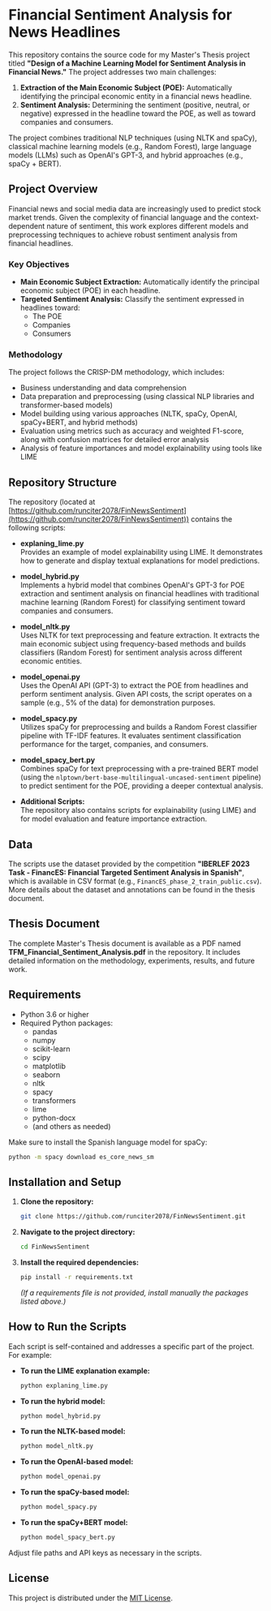 # Financial Sentiment Analysis for News Headlines

This repository contains the source code for my Master's Thesis project titled **"Design of a Machine Learning Model for Sentiment Analysis in Financial News."** The project addresses two main challenges:
1. **Extraction of the Main Economic Subject (POE):** Automatically identifying the principal economic entity in a financial news headline.
2. **Sentiment Analysis:** Determining the sentiment (positive, neutral, or negative) expressed in the headline toward the POE, as well as toward companies and consumers.

The project combines traditional NLP techniques (using NLTK and spaCy), classical machine learning models (e.g., Random Forest), large language models (LLMs) such as OpenAI's GPT-3, and hybrid approaches (e.g., spaCy + BERT).

## Project Overview

Financial news and social media data are increasingly used to predict stock market trends. Given the complexity of financial language and the context-dependent nature of sentiment, this work explores different models and preprocessing techniques to achieve robust sentiment analysis from financial headlines.

### Key Objectives
- **Main Economic Subject Extraction:** Automatically identify the principal economic subject (POE) in each headline.
- **Targeted Sentiment Analysis:** Classify the sentiment expressed in headlines toward:
  - The POE
  - Companies
  - Consumers

### Methodology
The project follows the CRISP-DM methodology, which includes:
- Business understanding and data comprehension
- Data preparation and preprocessing (using classical NLP libraries and transformer-based models)
- Model building using various approaches (NLTK, spaCy, OpenAI, spaCy+BERT, and hybrid methods)
- Evaluation using metrics such as accuracy and weighted F1-score, along with confusion matrices for detailed error analysis
- Analysis of feature importances and model explainability using tools like LIME

## Repository Structure

The repository (located at [https://github.com/runciter2078/FinNewsSentiment](https://github.com/runciter2078/FinNewsSentiment)) contains the following scripts:

- **explaning_lime.py**  
  Provides an example of model explainability using LIME. It demonstrates how to generate and display textual explanations for model predictions.

- **model_hybrid.py**  
  Implements a hybrid model that combines OpenAI's GPT-3 for POE extraction and sentiment analysis on financial headlines with traditional machine learning (Random Forest) for classifying sentiment toward companies and consumers.

- **model_nltk.py**  
  Uses NLTK for text preprocessing and feature extraction. It extracts the main economic subject using frequency-based methods and builds classifiers (Random Forest) for sentiment analysis across different economic entities.

- **model_openai.py**  
  Uses the OpenAI API (GPT-3) to extract the POE from headlines and perform sentiment analysis. Given API costs, the script operates on a sample (e.g., 5% of the data) for demonstration purposes.

- **model_spacy.py**  
  Utilizes spaCy for preprocessing and builds a Random Forest classifier pipeline with TF-IDF features. It evaluates sentiment classification performance for the target, companies, and consumers.

- **model_spacy_bert.py**  
  Combines spaCy for text preprocessing with a pre-trained BERT model (using the `nlptown/bert-base-multilingual-uncased-sentiment` pipeline) to predict sentiment for the POE, providing a deeper contextual analysis.

- **Additional Scripts:**  
  The repository also contains scripts for explainability (using LIME) and for model evaluation and feature importance extraction.

## Data

The scripts use the dataset provided by the competition **"IBERLEF 2023 Task - FinancES: Financial Targeted Sentiment Analysis in Spanish"**, which is available in CSV format (e.g., `FinancES_phase_2_train_public.csv`). More details about the dataset and annotations can be found in the thesis document.

## Thesis Document

The complete Master's Thesis document is available as a PDF named **TFM_Financial_Sentiment_Analysis.pdf** in the repository. It includes detailed information on the methodology, experiments, results, and future work.

## Requirements

- Python 3.6 or higher
- Required Python packages:
  - pandas
  - numpy
  - scikit-learn
  - scipy
  - matplotlib
  - seaborn
  - nltk
  - spacy
  - transformers
  - lime
  - python-docx
  - (and others as needed)

Make sure to install the Spanish language model for spaCy:
```bash
python -m spacy download es_core_news_sm
```

## Installation and Setup

1. **Clone the repository:**
   ```bash
   git clone https://github.com/runciter2078/FinNewsSentiment.git
   ```
2. **Navigate to the project directory:**
   ```bash
   cd FinNewsSentiment
   ```
3. **Install the required dependencies:**
   ```bash
   pip install -r requirements.txt
   ```
   *(If a requirements file is not provided, install manually the packages listed above.)*

## How to Run the Scripts

Each script is self-contained and addresses a specific part of the project. For example:

- **To run the LIME explanation example:**
  ```bash
  python explaning_lime.py
  ```
- **To run the hybrid model:**
  ```bash
  python model_hybrid.py
  ```
- **To run the NLTK-based model:**
  ```bash
  python model_nltk.py
  ```
- **To run the OpenAI-based model:**
  ```bash
  python model_openai.py
  ```
- **To run the spaCy-based model:**
  ```bash
  python model_spacy.py
  ```
- **To run the spaCy+BERT model:**
  ```bash
  python model_spacy_bert.py
  ```

Adjust file paths and API keys as necessary in the scripts.

## License

This project is distributed under the [MIT License](LICENSE).
